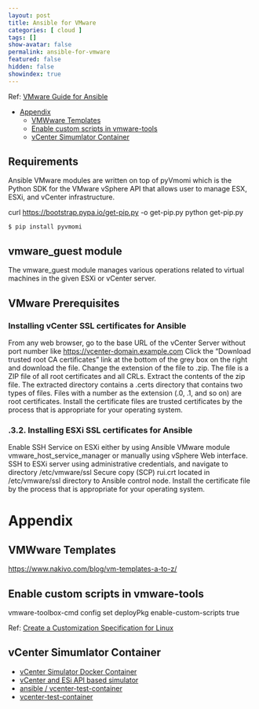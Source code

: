 ```yaml
---
layout: post
title: Ansible for VMware
categories: [ cloud ]
tags: []
show-avatar: false
permalink: ansible-for-vmware
featured: false
hidden: false
showindex: true
---
```


Ref: [VMware Guide for Ansible](https://docs.ansible.com/ansible/latest/scenario_guides/guide_vmware.html)

- [Appendix](#appendix)
  - [VMWware Templates](#vmwware-templates)
  - [Enable custom scripts in vmware-tools](#enable-custom-scripts-in-vmware-tools)
  - [vCenter Simumlator Container](#vcenter-simumlator-container)

## Requirements
Ansible VMware modules are written on top of pyVmomi which is the Python SDK for the VMware vSphere API that allows user to manage ESX, ESXi, and vCenter infrastructure. 

curl https://bootstrap.pypa.io/get-pip.py -o get-pip.py
python get-pip.py

```
$ pip install pyvmomi
```

## vmware_guest module
The vmware_guest module manages various operations related to virtual machines in the given ESXi or vCenter server.

## VMware Prerequisites

### Installing vCenter SSL certificates for Ansible
From any web browser, go to the base URL of the vCenter Server without port number like https://vcenter-domain.example.com
Click the “Download trusted root CA certificates” link at the bottom of the grey box on the right and download the file.
Change the extension of the file to .zip. The file is a ZIP file of all root certificates and all CRLs.
Extract the contents of the zip file. The extracted directory contains a .certs directory that contains two types of files. Files with a number as the extension (.0, .1, and so on) are root certificates.
Install the certificate files are trusted certificates by the process that is appropriate for your operating system.

### .3.2. Installing ESXi SSL certificates for Ansible
Enable SSH Service on ESXi either by using Ansible VMware module vmware_host_service_manager or manually using vSphere Web interface.
SSH to ESXi server using administrative credentials, and navigate to directory /etc/vmware/ssl
Secure copy (SCP) rui.crt located in /etc/vmware/ssl directory to Ansible control node.
Install the certificate file by the process that is appropriate for your operating system.

# Appendix

## VMWware Templates

https://www.nakivo.com/blog/vm-templates-a-to-z/

## Enable custom scripts in vmware-tools
vmware-toolbox-cmd config set deployPkg enable-custom-scripts true

Ref: [Create a Customization Specification for Linux](https://docs.vmware.com/en/VMware-vSphere/7.0/com.vmware.vsphere.vm_admin.doc/GUID-9A5093A5-C54F-4502-941B-3F9C0F573A39.html)

## vCenter Simumlator Container
- [vCenter Simulator Docker Container](https://brianbunke.com/blog/2018/12/31/vcenter-simulator-ci/)
- [vCenter and ESi API based simulator](https://hub.docker.com/r/nimmis/vcsim)
- [ansible / vcenter-test-container](https://quay.io/repository/ansible/vcenter-test-container)
- [vcenter-test-container](https://github.com/ansible/vcenter-test-container)